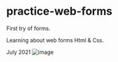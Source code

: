 # practice-web-forms

First try of forms.

Learning about web forms Html & Css.

July 2021
![image](https://user-images.githubusercontent.com/72318958/170897060-719475fc-356f-4350-8925-1eb296c7adf6.png)

